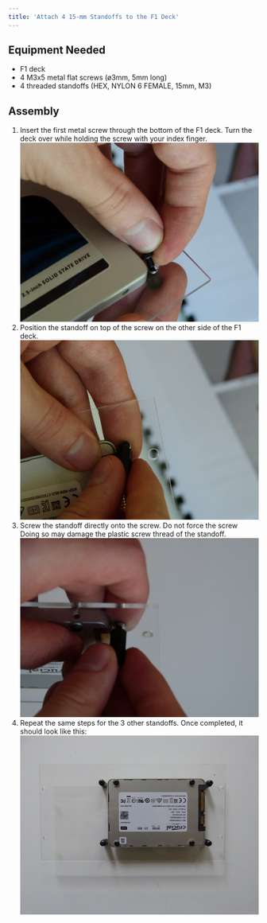 ```yaml
---
title: 'Attach 4 15-mm Standoffs to the F1 Deck'
---
```


## Equipment Needed

- F1 deck
- 4 M3x5 metal flat screws (ø3mm, 5mm long)
- 4 threaded standoffs (HEX, NYLON 6 FEMALE, 15mm, M3)

## Assembly

1. Insert the first metal screw through the bottom of the F1 deck. Turn the deck over while holding the screw with your index finger.    
    ![](P1090050.jpg)  
2. Position the standoff on top of the screw on the other side of the F1 deck.    
    ![](P1090049.jpg)  
3. Screw the standoff directly onto the screw. Do not force the screw Doing so may damage the plastic screw thread of the standoff.   
    ![](P1090048.jpg)  
4. Repeat the same steps for the 3 other standoffs.  Once completed, it should look like this:
    ![](P1080939.JPG)



